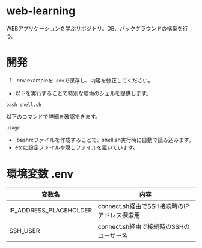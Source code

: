 # web-learning
WEBアプリケーションを学ぶリポジトリ。DB、バックグラウンドの構築を行う。

# 開発
1. .env.exampleを`.env`で保存し、内容を修正してください。

- 以下を実行することで特別な環境のシェルを提供します。
```
bash shell.sh
```
以下のコマンドで詳細を確認できます。
```
usage
```
- .bashrcファイルを作成することで、shell.sh実行時に自動で読み込みます。
- etcに設定ファイルや隠しファイルを置いています。

# 環境変数 .env
| 変数名 | 内容 |
| --- | --- |
| IP_ADDRESS_PLACEHOLDER | connect.sh経由でSSH接続時のIPアドレス探索用 |
| SSH_USER | connect.sh経由で接続時のSSHのユーザー名 |
